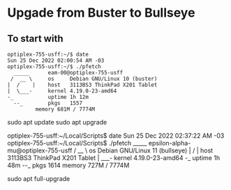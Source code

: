 # Upgade from Buster to Bullseye

## To start with

    optiplex-755-usff:~/$ date
    Sun 25 Dec 2022 02:00:54 AM -03
    optiplex-755-usff:~/$ ./pfetch 
      _____      eam-00@optiplex-755-usff
     /  __ \     os     Debian GNU/Linux 10 (buster)
    |  /    |    host   3113BS3 ThinkPad X201 Tablet
    |  \___-     kernel 4.19.0-23-amd64
    -_           uptime 1h 12m
      --_        pkgs   1557
             memory 681M / 7774M


sudo apt update
sudo apt upgrade 

optiplex-755-usff:~/Local/Scripts$ date
Sun 25 Dec 2022 02:37:22 AM -03
optiplex-755-usff:~/Local/Scripts$ ./pfetch 
  _____      epsilon-alpha-mu@optiplex-755-usff
 /  __ \     os     Debian GNU/Linux 11 (bullseye)
|  /    |    host   3113BS3 ThinkPad X201 Tablet
|  \___-     kernel 4.19.0-23-amd64
-_           uptime 1h 48m
  --_        pkgs   1614
             memory 727M / 7774M

sudo apt full-upgrade




